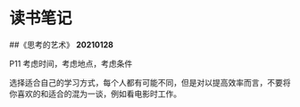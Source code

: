 # 读书笔记

##《思考的艺术》
**20210128**

P11 考虑时间，考虑地点，考虑条件

选择适合自己的学习方式，每个人都有可能不同，但是对以提高效率而言，不要将你喜欢的和适合的混为一谈，例如看电影时工作。
